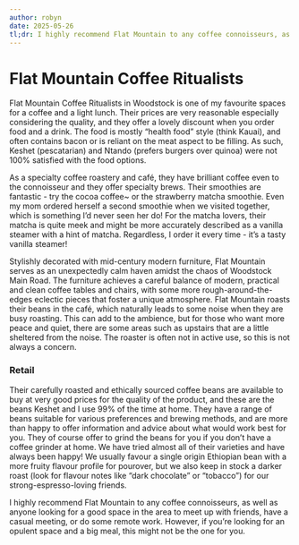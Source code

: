 ```yaml
---
author: robyn
date: 2025-05-26
tl;dr: I highly recommend Flat Mountain to any coffee connoisseurs, as well as anyone looking for a good space in the area to meet up with friends, have a casual meeting, or do some remote work. However, if you’re looking for an opulent space and a big meal, this might not be the one for you.
---
```


<h1>Flat Mountain Coffee Ritualists</h1>

Flat Mountain Coffee Ritualists in Woodstock is one of my favourite spaces for a coffee and a light lunch. Their prices are very reasonable especially considering the quality, and they offer a lovely discount when you order food and a drink. The food is mostly “health food” style (think Kauai), and often contains bacon or is reliant on the meat aspect to be filling. As such, Keshet (pescatarian) and Ntando (prefers burgers over quinoa) were not 100% satisfied with the food options.

As a specialty coffee roastery and café, they have brilliant coffee even to the connoisseur and they offer specialty brews. Their smoothies are fantastic - try the cocoa coffee~ or the strawberry matcha smoothie. Even my mom ordered herself a second smoothie when we visited together, which is something I’d never seen her do! For the matcha lovers, their matcha is quite meek and might be more accurately described as a vanilla steamer with a hint of matcha. Regardless, I order it every time - it’s a tasty vanilla steamer!

Stylishly decorated with mid-century modern furniture, Flat Mountain serves as an unexpectedly calm haven amidst the chaos of Woodstock Main Road. The furniture achieves a careful balance of modern, practical and clean coffee tables and chairs, with some more rough-around-the-edges eclectic pieces that foster a unique atmosphere. Flat Mountain roasts their beans in the café, which naturally leads to some noise when they are busy roasting. This can add to the ambience, but for those who want more peace and quiet, there are some areas such as upstairs that are a little sheltered from the noise. The roaster is often not in active use, so this is not always a concern.

<h3>Retail</h3>

Their carefully roasted and ethically sourced coffee beans are available to buy at very good prices for the quality of the product, and these are the beans Keshet and I use 99% of the time at home. They have a range of beans suitable for various preferences and brewing methods, and are more than happy to offer information and advice about what would work best for you. They of course offer to grind the beans for you if you don’t have a coffee grinder at home. We have tried almost all of their varieties and have always been happy! We usually favour a single origin Ethiopian bean with a more fruity flavour profile for pourover, but we also keep in stock a darker roast (look for flavour notes like “dark chocolate” or “tobacco”) for our strong-espresso-loving friends.

I highly recommend Flat Mountain to any coffee connoisseurs, as well as anyone looking for a good space in the area to meet up with friends, have a casual meeting, or do some remote work. However, if you’re looking for an opulent space and a big meal, this might not be the one for you.